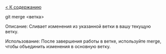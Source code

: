 [< К содержанию](./readme.md)

git merge <ветка>

Описание: Сливает изменения из указанной ветки в вашу текущую ветку.

Использование: После завершения работы в ветке, используйте merge, чтобы объединить изменения в основную ветку.